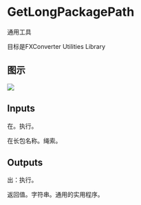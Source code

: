 # GetLongPackagePath

通用工具

目标是FXConverter Utilities Library

## 图示

![]($-20221218-19020703.png)

## Inputs

在。执行。

在长包名称。绳索。  

## Outputs

出：执行。

返回值。字符串。通用的实用程序。
